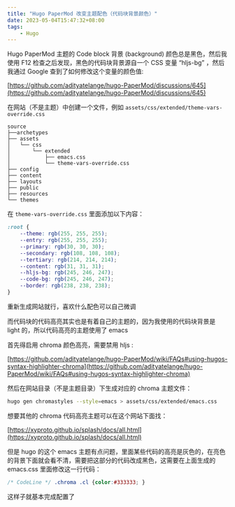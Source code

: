 ```yaml
---
title: "Hugo PaperMod 改变主题配色（代码块背景颜色）"
date: 2023-05-04T15:47:32+08:00
tags:
    - Hugo
---
```


Hugo PaperMod 主题的 Code block 背景 (background) 颜色总是黑色，然后我使用 F12 检查之后发现，黑色的代码块背景源自一个 CSS 变量 “hljs-bg” ，然后我通过 Google 查到了如何修改这个变量的颜色值:

[https://github.com/adityatelange/hugo-PaperMod/discussions/645](https://github.com/adityatelange/hugo-PaperMod/discussions/645)

在网站（不是主题）中创建一个文件，例如 `assets/css/extended/theme-vars-override.css`

```
source
├──archetypes
├── assets
│   └── css
│       └── extended
│           ├── emacs.css
│           └── theme-vars-override.css
├── config
├── content
├── layouts
├── public
├── resources
└── themes
```

在 `theme-vars-override.css` 里面添加以下内容：

```css
:root {
    --theme: rgb(255, 255, 255);
    --entry: rgb(255, 255, 255);
    --primary: rgb(30, 30, 30);
    --secondary: rgb(108, 108, 108);
    --tertiary: rgb(214, 214, 214);
    --content: rgb(31, 31, 31);
    --hljs-bg: rgb(245, 246, 247);
    --code-bg: rgb(245, 246, 247);
    --border: rgb(238, 238, 238);
}
```

重新生成网站就行，喜欢什么配色可以自己微调

而代码块的代码高亮其实也是有着自己的主题的，因为我使用的代码块背景是 light 的，所以代码高亮的主题使用了 emacs 

首先得启用 chroma 颜色高亮，需要禁用 hljs :

[https://github.com/adityatelange/hugo-PaperMod/wiki/FAQs#using-hugos-syntax-highlighter-chroma](https://github.com/adityatelange/hugo-PaperMod/wiki/FAQs#using-hugos-syntax-highlighter-chroma)

然后在网站目录（不是主题目录）下生成对应的 chroma 主题文件：

```bash
hugo gen chromastyles --style=emacs > assets/css/extended/emacs.css
```

想要其他的 chroma 代码高亮主题可以在这个网站下面找：

[https://xyproto.github.io/splash/docs/all.html](https://xyproto.github.io/splash/docs/all.html)

但是 hugo 的这个 emacs 主题有点问题，里面某些代码的高亮是灰色的，在亮色的背景下面就会看不清，需要把这部分的代码改成黑色，这需要在上面生成的 emacs.css 里面修改这一行代码：

```css
/* CodeLine */ .chroma .cl {color:#333333; }
```

这样子就基本完成配置了
